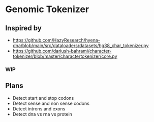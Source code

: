 # Genomic Tokenizer

## Inspired by

* https://github.com/HazyResearch/hyena-dna/blob/main/src/dataloaders/datasets/hg38_char_tokenizer.py
* https://github.com/dariush-bahrami/character-tokenizer/blob/master/charactertokenizer/core.py

### WIP

## Plans

* Detect start and stop codons
* Detect sense and non sense codons
* Detect introns and exons
* Detect dna vs rna vs protein